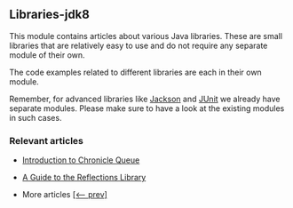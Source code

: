 ## Libraries-jdk8

This module contains articles about various Java libraries. 
These are small libraries that are relatively easy to use and do not require any separate module of their own.

The code examples related to different libraries are each in their own module.

Remember, for advanced libraries like [Jackson](/jackson) and [JUnit](/testing-modules) we already have separate modules. Please make sure to have a look at the existing modules in such cases.

### Relevant articles
- [Introduction to Chronicle Queue](https://www.baeldung.com/java-chronicle-queue)
- [A Guide to the Reflections Library](https://www.baeldung.com/reflections-library)

- More articles [[<-- prev]](/libraries-6)
